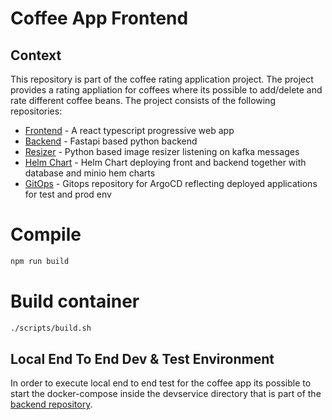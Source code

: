 # Coffee App Frontend

## Context

This repository is part of the coffee rating application project. The project
provides a rating appliation for coffees where its possible to add/delete and
rate different coffee beans. The project consists of the following repositories:

- [Frontend](https://github.com/andifg/coffee_frontend_ts.git) - A react typescript progressive web app
- [Backend](https://github.com/andifg/coffee_backend.git) - Fastapi based python backend
- [Resizer](https://github.com/andifg/coffee_image_resizer.git) - Python based image resizer listening on kafka messages
- [Helm Chart](https://github.com/andifg/coffee-app-chart.git) - Helm Chart deploying front and backend together with database and minio hem charts
- [GitOps](https://github.com/andifg/coffee-app-gitops.git) - Gitops repository for ArgoCD reflecting deployed applications for test and prod env

# Compile

```bash
npm run build
```

# Build container

```bash
./scripts/build.sh
```

## Local End To End Dev & Test Environment

In order to execute local end to end test for the coffee app its possible to
start the docker-compose inside the devservice directory that is part of the
[backend repository](https://github.com/andifg/coffee_backend.git).

